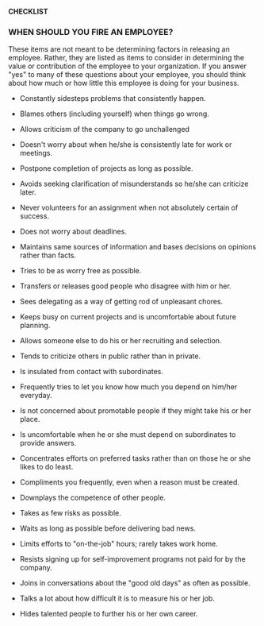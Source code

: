 **CHECKLIST**

### WHEN SHOULD YOU FIRE AN EMPLOYEE?

These items are not meant to be determining factors in releasing an
employee. Rather, they are listed as items to consider in determining
the value or contribution of the employee to your organization. If you
answer \"yes\" to many of these questions about your employee, you
should think about how much or how little this employee is doing for
your business.

-   Constantly sidesteps problems that consistently happen.

-   Blames others (including yourself) when things go wrong.

-   Allows criticism of the company to go unchallenged

-   Doesn\'t worry about when he/she is consistently late for work or
    meetings.

-   Postpone completion of projects as long as possible.

-   Avoids seeking clarification of misunderstands so he/she can
    criticize later.

-   Never volunteers for an assignment when not absolutely certain of
    success.

-   Does not worry about deadlines.

-   Maintains same sources of information and bases decisions on
    opinions rather than facts.

-   Tries to be as worry free as possible.

-   Transfers or releases good people who disagree with him or her.

-   Sees delegating as a way of getting rod of unpleasant chores.

-   Keeps busy on current projects and is uncomfortable about future
    planning.

-   Allows someone else to do his or her recruiting and selection.

-   Tends to criticize others in public rather than in private.

-   Is insulated from contact with subordinates.

-   Frequently tries to let you know how much you depend on him/her
    everyday.

-   Is not concerned about promotable people if they might take his or
    her place.

-   Is uncomfortable when he or she must depend on subordinates to
    provide answers.

-   Concentrates efforts on preferred tasks rather than on those he or
    she likes to do least.

-   Compliments you frequently, even when a reason must be created.

-   Downplays the competence of other people.

-   Takes as few risks as possible.

-   Waits as long as possible before delivering bad news.

-   Limits efforts to \"on-the-job\" hours; rarely takes work home.

-   Resists signing up for self-improvement programs not paid for by the
    company.

-   Joins in conversations about the \"good old days\" as often as
    possible.

-   Talks a lot about how difficult it is to measure his or her job.

-   Hides talented people to further his or her own career.
